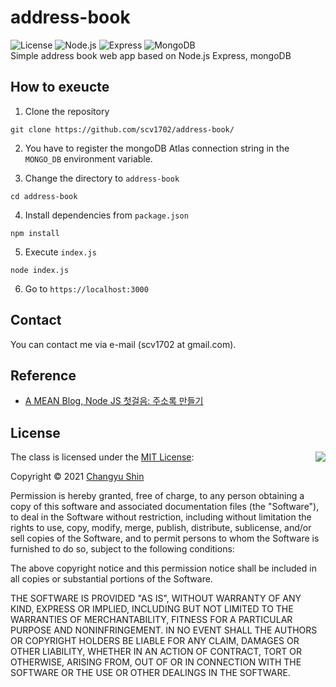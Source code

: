 # address-book
![License](https://img.shields.io/badge/Licence-MIT-blue.svg)
![Node.js](https://img.shields.io/badge/Node.js-339933.svg)
![Express](https://img.shields.io/badge/Express-000000.svg)
![MongoDB](https://img.shields.io/badge/MongoDB-47A248.svg)<br>
Simple address book web app based on Node.js Express, mongoDB

## How to exeucte
1. Clone the repository
```
git clone https://github.com/scv1702/address-book/
```

2. You have to register the mongoDB Atlas connection string in the `MONGO_DB` environment variable.

3. Change the directory to ```address-book```
```
cd address-book
```

4. Install dependencies from `package.json`
```
npm install
```

5. Execute `index.js`
```
node index.js
```

6. Go to `https://localhost:3000`

## Contact
You can contact me via e-mail (scv1702 at gmail.com).

## Reference
- [A MEAN Blog, Node JS 첫걸음: 주소록 만들기](https://www.a-mean-blog.com/ko/blog/Node-JS-%EC%B2%AB%EA%B1%B8%EC%9D%8C/%EC%A3%BC%EC%86%8C%EB%A1%9D-%EB%A7%8C%EB%93%A4%EA%B8%B0)

## License

<img align="right" src="http://opensource.org/trademarks/opensource/OSI-Approved-License-100x137.png">

The class is licensed under the [MIT License](http://opensource.org/licenses/MIT):

Copyright &copy; 2021 [Changyu Shin](http://github.com/scv1702)

Permission is hereby granted, free of charge, to any person obtaining a copy of this software and associated documentation files (the "Software"), to deal in the Software without restriction, including without limitation the rights to use, copy, modify, merge, publish, distribute, sublicense, and/or sell copies of the Software, and to permit persons to whom the Software is furnished to do so, subject to the following conditions:

The above copyright notice and this permission notice shall be included in all copies or substantial portions of the Software.

THE SOFTWARE IS PROVIDED "AS IS", WITHOUT WARRANTY OF ANY KIND, EXPRESS OR IMPLIED, INCLUDING BUT NOT LIMITED TO THE WARRANTIES OF MERCHANTABILITY, FITNESS FOR A PARTICULAR PURPOSE AND NONINFRINGEMENT. IN NO EVENT SHALL THE AUTHORS OR COPYRIGHT HOLDERS BE LIABLE FOR ANY CLAIM, DAMAGES OR OTHER LIABILITY, WHETHER IN AN ACTION OF CONTRACT, TORT OR OTHERWISE, ARISING FROM, OUT OF OR IN CONNECTION WITH THE SOFTWARE OR THE USE OR OTHER DEALINGS IN THE SOFTWARE.
